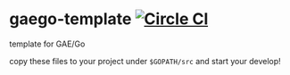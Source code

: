 # gaego-template [![Circle Cl](https://circleci.com/gh/grapswiz/gaego-template.svg?style=shield&circle-token=:circle-token62a297d3e8026a02a75f411b4a106f54b9d8c2cf)](https://circleci.com/gh/grapswiz/gaego-template)
template for GAE/Go

copy these files to your project under `$GOPATH/src` and start your develop!
